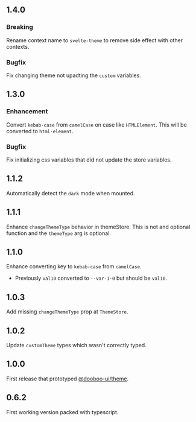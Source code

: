 ## 1.4.0

### Breaking

Rename context name to `svelte-theme` to remove side effect with other contexts.

### Bugfix

Fix changing theme not upadting the `custom` variables.

## 1.3.0

### Enhancement

Convert `kebab-case` from `camelCase` on case like `HTMLElement`. This will be converted to `html-element`.

### Bugfix

Fix initializing css variables that did not update the store variables.

## 1.1.2

Automatically detect the `dark` mode when mounted.

## 1.1.1

Enhance `changeThemeType` behavior in themeStore. This is not and optional function and the `themeType` arg is optional.

## 1.1.0

Enhance converting key to `kebab-case` from `camelCase`.

- Previously `val10` converted to `--var-1-0` but should be `val10`.

## 1.0.3

Add missing `changeThemeType` prop at `ThemeStore`.

## 1.0.2

Update `customTheme` types which wasn't correctly typed.

## 1.0.0

First release that prototyped [@dooboo-ui/theme](https://www.npmjs.com/package/@dooboo-ui/theme).

## 0.6.2

First working version packed with typescript.
